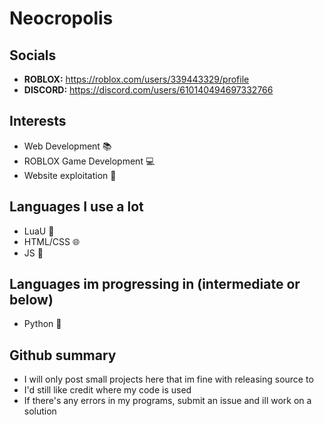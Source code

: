 # Neocropolis

## Socials
- **ROBLOX:** https://roblox.com/users/339443329/profile
- **DISCORD:** https://discord.com/users/610140494697332766

## Interests
- Web Development 📚
- ROBLOX Game Development 💻
- Website exploitation 👾

## Languages I use a lot
- LuaU 🐍
- HTML/CSS 🌐
- JS 🤖

## Languages im progressing in (intermediate or below)
- Python 🔄

## Github summary
- I will only post small projects here that im fine with releasing source to
- I'd still like credit where my code is used
- If there's any errors in my programs, submit an issue and ill work on a solution
